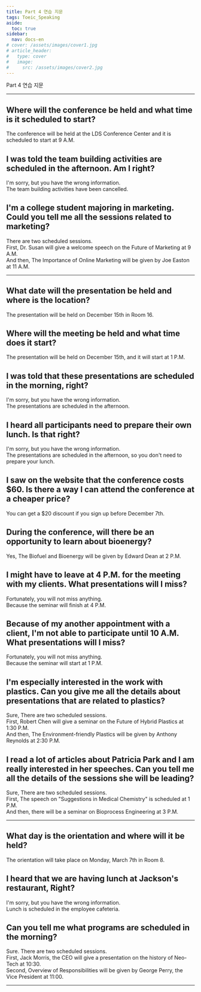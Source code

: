 ```yaml
---
title: Part 4 연습 지문
tags: Toeic_Speaking
aside:
  toc: true
sidebar:
  nav: docs-en
# cover: /assets/images/cover1.jpg
# article_header:
#   type: cover
#   image:
#     src: /assets/images/cover2.jpg
---
```


Part 4 연습 지문

<!-- more -->

* * *

Where will the conference be held and what time is it scheduled to start?
----------
The conference will be held at the LDS Conference Center and it is scheduled to start at 9 A.M.

I was told the team building activities are scheduled in the afternoon. Am I right?
----------
I'm sorry, but you have the wrong information.  
The team building activities have been cancelled.

I'm a college student majoring in marketing. Could you tell me all the sessions related to marketing?
----------
There are two scheduled sessions.  
First, Dr. Susan will give a welcome speech on the Future of Marketing at 9 A.M.  
And then, The Importance of Online Marketing will be given by Joe Easton at 11 A.M.  

* * *

What date will the presentation be held and where is the location?
----------
The presentation will be held on December 15th in Room 16.

Where will the meeting be held and what time does it start?
----------
The presentation will be held on December 15th, and it will start at 1 P.M.

I was told that these presentations are scheduled in the morning, right?
----------
I'm sorry, but you have the wrong information.  
The presentations are scheduled in the afternoon.

I heard all participants need to prepare their own lunch. Is that right?
----------
I'm sorry, but you have the wrong information.  
The presentations are scheduled in the afternoon, so you don't need to prepare your lunch.

I saw on the website that the conference costs $60. Is there a way I can attend the conference at a cheaper price?
----------
You can get a $20 discount if you sign up before December 7th.

During the conference, will there be an opportunity to learn about bioenergy?
----------
Yes, The Biofuel and Bioenergy will be given by Edward Dean at 2 P.M.

I might have to leave at 4 P.M. for the meeting with my clients. What presentations will I miss?
----------
Fortunately, you will not miss anything.  
Because the seminar will finish at 4 P.M.

Because of my another appointment with a client, I'm not able to participate until 10 A.M. What presentations will I miss?
----------
Fortunately, you will not miss anything.  
Because the seminar will start at 1 P.M.

I'm especially interested in the work with plastics. Can you give me all the details about presentations that are related to plastics?
----------
Sure, There are two scheduled sessions.  
First, Robert Chen will give a seminar on the Future of Hybrid Plastics at 1:30 P.M.  
And then, The Environment-friendly Plastics will be given by Anthony Reynolds at 2:30 P.M.  

I read a lot of articles about Patricia Park and I am really interested in her speeches. Can you tell me all the details of the sessions she will be leading?
----------
Sure, There are two scheduled sessions.  
First, The speech on "Suggestions in Medical Chemistry" is scheduled at 1 P.M.  
And then, there will be a seminar on Bioprocess Engineering at 3 P.M.  

* * *

What day is the orientation and where will it be held?
----------
The orientation will take place on Monday, March 7th in Room 8.

I heard that we are having lunch at Jackson's restaurant, Right?
-------------
I'm sorry, but you have the wrong information.  
Lunch is scheduled in the employee cafeteria.

Can you tell me what programs are scheduled in the morning?
-------------
Sure. There are two scheduled sessions.  
First, Jack Morris, the CEO will give a presentation on the history of Neo-Tech at 10:30.  
Second, Overview of Responsibilities will be given by George Perry, the Vice President at 11:00.

* * *
